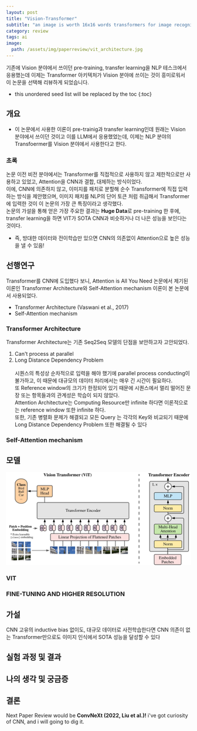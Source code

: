```yaml
---
layout: post
title: "Vision-Transformer"
subtitle: "an image is worth 16x16 words transformers for image recognition at scale"
category: review
tags: ai
image:
  path: /assets/img/paperreview/vit_architecture.jpg
---
```


기존에 Vision 분야에서 쓰이던 pre-training, transfer learning을 NLP 테스크에서 응용했는데 이제는 Transformer 아키텍처가 Vision 분야에 쓰이는 것이 흥미로워서 이 논문을 선택해 리뷰하게 되었습니다.

<!--more-->

* this unordered seed list will be replaced by the toc
{:toc}

## 개요
* 이 논문에서 사용한 이론이 pre-trainig과 transfer learning인데 원래는 Vision 분야에서 쓰이던 것이고 이를 LLM에서 응용했었는데, 이제는 NLP 분야의 Transfoermer를 Vision 분야에서 사용한다고 한다.
### 초록
논문 이전 비전 분야에서는 Transformer를 직접적으로 사용하지 않고 제한적으로만 사용하고 있었고, Attention을 CNN과 결합, 대체하는 방식이었다.<br>
이에, CNN에 의존하지 않고, 이미지를 패치로 분할해 순수 Transformer에 직접 입력하는 방식을 제안했으며, 이미지 패치를 NLP의 단어 토큰 처럼 취급해서 Transformer에 입력한 것이 이 논문의 가장 큰 특징이라고 생각했다.<br>
논문의 가설을 통해 얻은 가장 주요한 결과는 **Huge Data**로 pre-training 한 후에, transfer learning을 하면 VIT가 SOTA CNN과 비슷하거나 더 나은 성능을 보인다는 것이다.<br>
* 즉, 방대한 데이터와 전이학습만 있으면 CNN의 의존없이 Attention으로 높은 성능을 낼 수 있음!
## 선행연구
Transformer를 CNN에 도입했다 보니, Attention is All You Need 논문에서 제기된 이론인 Transformer Architecture와 Self-Attention mechanism 이론이 본 논문에서 사용되었다.
* Transformer Architecture (Vaswani et al., 2017)
* Self-Attention mechanism
### Transformer Architecture
Transformer Architecture는 기존 Seq2Seq 모델의 단점을 보안하고자 고안되었다.<br>
1. Can't process at parallel
2. Long Distance Dependency Problem<br><br>
시퀀스의 특성상 순차적으로 입력을 해야 했기에 parallel process conducting이 불가하고, 이 때문에 대규모의 데이터 처리에서는 매우 긴 시간이 필요하다.<br>
또 Reference window의 크기가 한정되어 있기 때문에 시퀀스에서 멀리 떨어진 문장 또는 항목들과의 관계성은 학습이 되지 않았다.<br>
Attention Architecture는 Computing Resource만 infinite 하다면 이론적으로는 reference window 또한 infinite 하다.<br>
또한, 기존 병렬화 문제가 해결되고 모든 Query 는 각각의 Key와 비교되기 때문에 Long Distance Dependency Problem 또한 해결될 수 있다<br>
### Self-Attention mechanism


## 모델
![Model Architecture](/assets/img/paperreview/vit_architecture.jpg)

### VIT

### FINE-TUNING AND HIGHER RESOLUTION

## 가설
CNN 고유의 inductive bias 없이도, 대규모 데이터로 사전학습한다면 CNN 의존이 없는 Transformer만으로도 이미지 인식에서 SOTA 성능을 달성할 수 있다
## 실험 과정 및 결과
## 나의 생각 및 궁금증

## 결론

Next Paper Review would be **ConvNeXt (2022, Liu et al.)!** i've got curiosity of CNN, and i will going to dig it.
